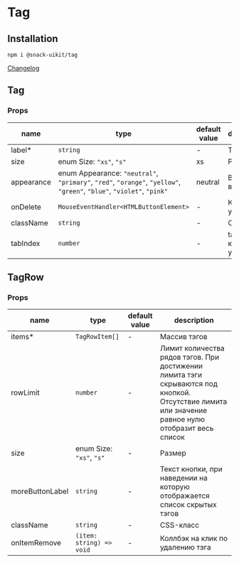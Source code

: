 # Tag

## Installation
`npm i @snack-uikit/tag`

[Changelog](./CHANGELOG.md)

[//]: DOCUMENTATION_SECTION_START
[//]: THIS_SECTION_IS_AUTOGENERATED_PLEASE_DONT_EDIT_IT
## Tag
### Props
| name | type | default value | description |
|------|------|---------------|-------------|
| label* | `string` | - | Текст |
| size | enum Size: `"xs"`, `"s"` | xs | Размер |
| appearance | enum Appearance: `"neutral"`, `"primary"`, `"red"`, `"orange"`, `"yellow"`, `"green"`, `"blue"`, `"violet"`, `"pink"` | neutral | Внешний вид |
| onDelete | `MouseEventHandler<HTMLButtonElement>` | - | Коллбэк на удаление |
| className | `string` | - | CSS-класс |
| tabIndex | `number` | - | tabIndex кнопки удаления |
## TagRow
### Props
| name | type | default value | description |
|------|------|---------------|-------------|
| items* | `TagRowItem[]` | - | Массив тэгов |
| rowLimit | `number` | - | Лимит количества рядов тэгов. При достижении лимита тэги скрываются под кнопкой. Отсутствие лимита или значение равное нулю отобразит весь список |
| size | enum Size: `"xs"`, `"s"` | - | Размер |
| moreButtonLabel | `string` | - | Текст кнопки, при наведении на которую отображается список скрытых тэгов |
| className | `string` | - | CSS-класс |
| onItemRemove | `(item: string) => void` | - | Коллбэк на клик по удалению тэга |


[//]: DOCUMENTATION_SECTION_END
